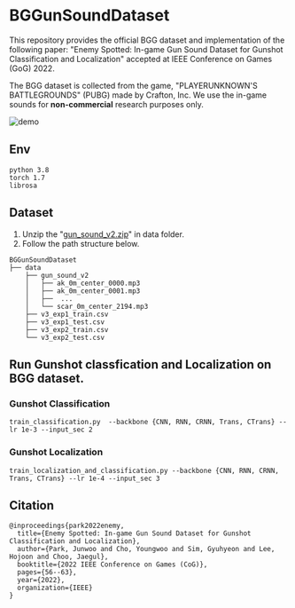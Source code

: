 # BGGunSoundDataset
This repository provides the official BGG dataset and implementation of the following paper: 
"Enemy Spotted: In-game Gun Sound Dataset for Gunshot Classification and Localization" accepted at IEEE Conference on Games (GoG) 2022.

The BGG dataset is collected from the game, "PLAYERUNKNOWN'S BATTLEGROUNDS" (PUBG) made by Crafton, Inc. We use the in-game sounds for **non-commercial** research purposes only. 

![demo](https://user-images.githubusercontent.com/26558158/183609029-9fa05f22-4adb-4c67-993b-60fd1c4c1029.jpg)

## Env
```
python 3.8
torch 1.7
librosa
```

## Dataset
1. Unzip the "[gun_sound_v2.zip](https://drive.google.com/file/d/1TIEgt1KEJtcK5zDhnuHvtK1nisv-C1fj/view?usp=sharing)" in data folder.
2. Follow the path structure below.
```
BGGunSoundDataset
├── data
    ├── gun_sound_v2
    │   ├── ak_0m_center_0000.mp3
    │   ├── ak_0m_center_0001.mp3
    │   ├──  ...
    │   └── scar_0m_center_2194.mp3
    ├── v3_exp1_train.csv
    ├── v3_exp1_test.csv
    ├── v3_exp2_train.csv
    └── v3_exp2_test.csv
```

## Run Gunshot classfication and Localization on BGG dataset.

### Gunshot Classification
```
train_classification.py  --backbone {CNN, RNN, CRNN, Trans, CTrans} --lr 1e-3 --input_sec 2
```
### Gunshot Localization
```
train_localization_and_classification.py --backbone {CNN, RNN, CRNN, Trans, CTrans} --lr 1e-4 --input_sec 3
```

## Citation
```
@inproceedings{park2022enemy,
  title={Enemy Spotted: In-game Gun Sound Dataset for Gunshot Classification and Localization},
  author={Park, Junwoo and Cho, Youngwoo and Sim, Gyuhyeon and Lee, Hojoon and Choo, Jaegul},
  booktitle={2022 IEEE Conference on Games (CoG)},
  pages={56--63},
  year={2022},
  organization={IEEE}
}
```
